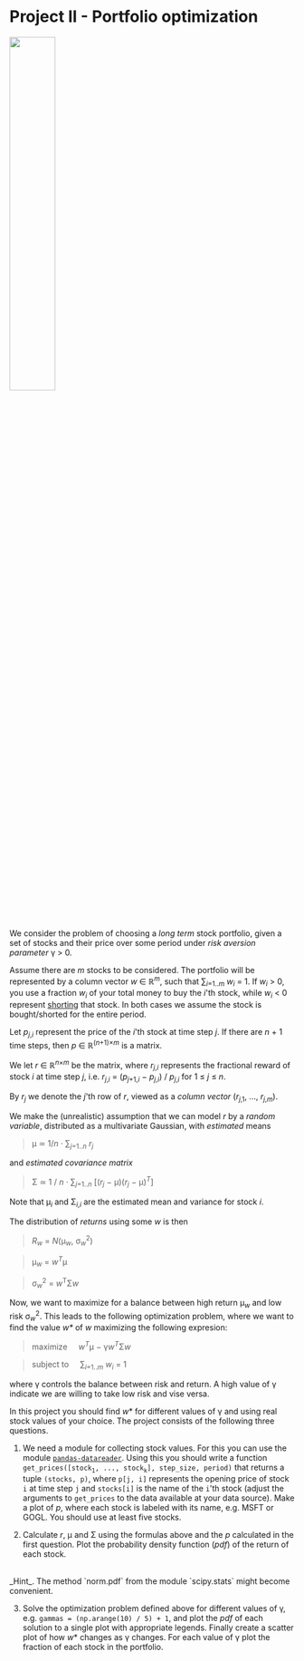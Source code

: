 # Project II - Portfolio optimization

[<img src="portfolio.png" width="40%" class="right">](portfolio.png)

We consider the problem of choosing a _long term_ stock portfolio, given a set of stocks and their price over some period under _risk aversion parameter_ &gamma;&nbsp;&gt;&nbsp;0.

Assume there are _m_ stocks to be considered.
The portfolio will be represented by a column vector _w_ &in; &#8477;<sup>_m_</sup>,
such that &sum;<sub>_i_=1.._m_</sub> _w_<sub>_i_</sub> = 1.
If _w_<sub>_i_</sub>&nbsp;&gt;&nbsp;0,
you use a fraction _w_<sub>_i_</sub> of your total money to buy
the _i_'th stock, while _w_<sub>_i_</sub>&nbsp;&lt;&nbsp;0
represent [shorting](https://en.wikipedia.org/wiki/Short_(finance)) that stock.
In both cases we assume the stock is bought/shorted for the entire period.

Let _p_<sub>_j_,_i_</sub> represent the price of the _i_'th stock at time step _j_.
If there are _n_&nbsp;+&nbsp;1 time steps, then _p_&nbsp;&in;&nbsp;&#8477;<sup>(_n_+1)&times;_m_</sup> is a matrix.

We let _r_ &in; &#8477;<sup>_n_&times;_m_</sup> be  the matrix, where _r_<sub>_j_,_i_</sub> represents the fractional reward of stock _i_ at time step _j_, i.e. _r_<sub>_j_,_i_</sub> = (_p_<sub>_j_+1,_i_</sub>&nbsp;&minus;&nbsp;_p_<sub>_j_,_i_</sub>)&nbsp;/&nbsp;_p_<sub>_j_,_i_</sub> for 1&nbsp;&le;&nbsp;_j_&nbsp;&le;&nbsp;_n_.

By _r_<sub>_j_</sub> we denote the _j_'th row of _r_, viewed as a _column vector_ (_r_<sub>_j_,1</sub>, ..., _r_<sub>_j_,_m_</sub>).

We make the (unrealistic) assumption that we can model _r_ by a _random variable_, distributed as a multivariate Gaussian, with _estimated_ means

> &mu; &#8771; 1/_n_ &middot; &sum;<sub>_j_=1.._n_</sub> _r_<sub>_j_</sub>

and _estimated covariance matrix_

> &Sigma;&nbsp;&#8771;&nbsp;1&nbsp;/&nbsp;_n_&nbsp;&middot;&nbsp;&sum;<sub>_j_=1.._n_</sub> [(_r_<sub>_j_</sub> &minus; &mu;)(_r_<sub>_j_</sub> &minus; &mu;)<sup>_T_</sup>]

Note that &mu;<sub>_i_</sub> and &Sigma;<sub>_i_,_i_</sub> are the estimated mean and variance for stock _i_.

The distribution of _returns_ using some _w_ is then

> _R_<sub>_w_</sub> = _N_(&mu;<sub>_w_</sub>, &sigma;<sub>_w_</sub><sup>2</sup>)

> &mu;<sub>_w_</sub> = _w_<sup>_T_</sup>&mu;

> &sigma;<sub>_w_</sub><sup>2</sup> = _w_<sup>T</sup>&Sigma;_w_

Now, we want to maximize for a balance between high return &mu;<sub>_w_</sub> and low risk &sigma;<sub>_w_</sub><sup>2</sup>.
This leads to the following optimization problem, where we want to find the value _w*_ of _w_ maximizing the following expresion:

> maximize&nbsp;&nbsp;&nbsp;&nbsp; _w_<sup>_T_</sup>&mu; &minus; &gamma;_w_<sup>_T_</sup>&Sigma;_w_

> subject to&nbsp;&nbsp;&nbsp;&nbsp; &sum;<sub>_i_=1.._m_</sub> _w_<sub>_i_</sub> = 1

where &gamma; controls the balance between risk and return. A high value of &gamma; indicate we are willing to take low risk and vise versa.

In this project you should find _w_* for different values of &gamma; and using real stock values of your choice. The project consists of the following three questions.

1.  We need a module for collecting stock values. For this you can use the module [`pandas-datareader`](https://pandas-datareader.readthedocs.io/en/latest).
Using this you should write a function `get_prices([stock`<sub>`1`</sub>`, ..., stock`<sub>`k`</sub>`], step_size, period)` that returns a tuple `(stocks, p)`, where `p[j, i]` represents the opening price of stock `i` at time step `j` and `stocks[i]` is the name of the `i`'th stock (adjust the arguments to `get_prices` to the data available at your data source). Make a plot of _p_, where each stock is labeled with its name, e.g.  MSFT or GOGL. You should use at least five stocks.

2.  Calculate _r_, &mu; and &Sigma; using the formulas above and the _p_ calculated in the first question. Plot the probability density function (_pdf_) of the return of each stock.
<br>
_Hint_. The method `norm.pdf` from the module `scipy.stats` might become convenient.

3.  Solve the optimization problem defined above for different values of &gamma;, e.g. `gammas = (np.arange(10) / 5) + 1`, and plot the _pdf_ of each solution to a single plot with appropriate legends. Finally create a scatter plot of how _w_* changes as &gamma; changes. For each value of &gamma; plot the fraction of
each stock in the portfolio.
